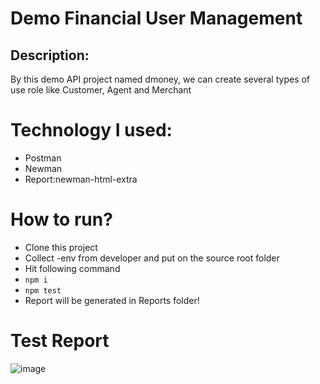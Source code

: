 # Demo Financial User Management
## Description:
By this demo API project named dmoney, we can create several types of use role like Customer, Agent and Merchant

# Technology I used:
- Postman
- Newman
- Report:newman-html-extra

# How to run?
- Clone this project
- Collect -env from developer and put on the source root folder
- Hit following command
-  ```npm i```
- ```npm test```
- Report will be generated in Reports folder!

# Test Report
![image](https://github.com/user-attachments/assets/1ae1677c-9dc7-475f-bb77-a3e18e1ff946)


